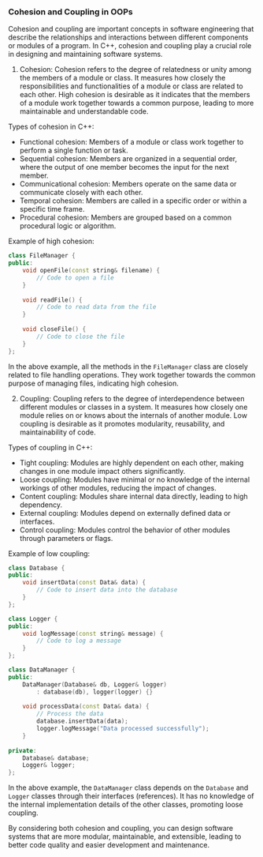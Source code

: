 ### Cohesion and Coupling in OOPs 

Cohesion and coupling are important concepts in software engineering that describe the relationships and interactions between different components or modules of a program. In C++, cohesion and coupling play a crucial role in designing and maintaining software systems. 

1. Cohesion: Cohesion refers to the degree of relatedness or unity among the members of a module or class. It measures how closely the responsibilities and functionalities of a module or class are related to each other. High cohesion is desirable as it indicates that the members of a module work together towards a common purpose, leading to more maintainable and understandable code.

Types of cohesion in C++:
- Functional cohesion: Members of a module or class work together to perform a single function or task.
- Sequential cohesion: Members are organized in a sequential order, where the output of one member becomes the input for the next member.
- Communicational cohesion: Members operate on the same data or communicate closely with each other.
- Temporal cohesion: Members are called in a specific order or within a specific time frame.
- Procedural cohesion: Members are grouped based on a common procedural logic or algorithm.

Example of high cohesion:
```cpp
class FileManager {
public:
    void openFile(const string& filename) {
        // Code to open a file
    }
    
    void readFile() {
        // Code to read data from the file
    }
    
    void closeFile() {
        // Code to close the file
    }
};
```

In the above example, all the methods in the `FileManager` class are closely related to file handling operations. They work together towards the common purpose of managing files, indicating high cohesion.

2. Coupling: Coupling refers to the degree of interdependence between different modules or classes in a system. It measures how closely one module relies on or knows about the internals of another module. Low coupling is desirable as it promotes modularity, reusability, and maintainability of code.

Types of coupling in C++:
- Tight coupling: Modules are highly dependent on each other, making changes in one module impact others significantly.
- Loose coupling: Modules have minimal or no knowledge of the internal workings of other modules, reducing the impact of changes.
- Content coupling: Modules share internal data directly, leading to high dependency.
- External coupling: Modules depend on externally defined data or interfaces.
- Control coupling: Modules control the behavior of other modules through parameters or flags.

Example of low coupling:
```cpp
class Database {
public:
    void insertData(const Data& data) {
        // Code to insert data into the database
    }
};

class Logger {
public:
    void logMessage(const string& message) {
        // Code to log a message
    }
};

class DataManager {
public:
    DataManager(Database& db, Logger& logger)
        : database(db), logger(logger) {}
    
    void processData(const Data& data) {
        // Process the data
        database.insertData(data);
        logger.logMessage("Data processed successfully");
    }
    
private:
    Database& database;
    Logger& logger;
};
```

In the above example, the `DataManager` class depends on the `Database` and `Logger` classes through their interfaces (references). It has no knowledge of the internal implementation details of the other classes, promoting loose coupling.

By considering both cohesion and coupling, you can design software systems that are more modular, maintainable, and extensible, leading to better code quality and easier development and maintenance.